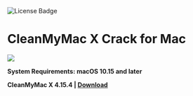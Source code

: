 <div id="badges">
  <img src="https://img.shields.io/badge/License-dark?logo=License&logoColor=white&style=for-the-badge" alt="License Badge"/>
</div>
<h1>CleanMyMac X Crack for Mac</h1>
<p><img src="https://repository-images.githubusercontent.com/671678378/35b4f23e-8a7e-4db4-9501-dc1b2cfabc28"/></p>

<p><strong>System Requirements: macOS 10.15 and later</p>
CleanMyMac X 4.15.4 | <a href="">Download</a>
</h1>
